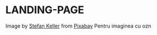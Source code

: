 # LANDING-PAGE

Image by <a href="https://pixabay.com/users/kellepics-4893063/?utm_source=link-attribution&amp;utm_medium=referral&amp;utm_campaign=image&amp;utm_content=2285527">Stefan Keller</a> from <a href="https://pixabay.com/?utm_source=link-attribution&amp;utm_medium=referral&amp;utm_campaign=image&amp;utm_content=2285527">Pixabay</a> Pentru imaginea cu ozn
